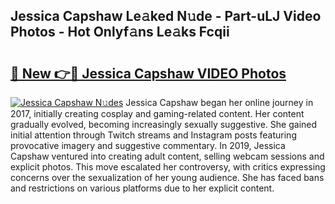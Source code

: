 ## Jessica Capshaw Le𝚊ked N𝚞de - Part-uLJ Video Photos - Hot Onlyf𝚊ns Le𝚊ks Fcqii

# <h2><a href="http://ac29781.deff.icu/?id=Jessica+Capshaw">🔗 New 👉🔴 Jessica Capshaw VIDEO Photos</a></h2>

[![Jessica Capshaw N𝚞des](https://i.imgur.com/rIISA9y.gif)](http://ac29781.deff.icu/?id=Jessica+Capshaw)
Jessica Capshaw began her online journey in 2017, initially creating cosplay and gaming-related content. Her content gradually evolved, becoming increasingly sexually suggestive. She gained initial attention through Twitch streams and Instagram posts featuring provocative imagery and suggestive commentary. In 2019, Jessica Capshaw ventured into creating adult content, selling webcam sessions and explicit photos. This move escalated her controversy, with critics expressing concerns over the sexualization of her young audience. She has faced bans and restrictions on various platforms due to her explicit content.
